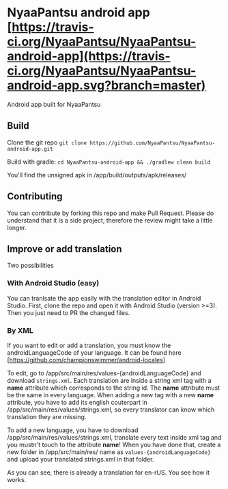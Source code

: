 # NyaaPantsu android app [https://travis-ci.org/NyaaPantsu/NyaaPantsu-android-app](https://travis-ci.org/NyaaPantsu/NyaaPantsu-android-app.svg?branch=master)

Android app built for NyaaPantsu

## Build
Clone the git repo
`git clone https://github.com/NyaaPantsu/NyaaPantsu-android-app.git`

Build with gradle:
`cd NyaaPantsu-android-app && ./gradlew clean build`

You'll find the unsigned apk in /app/build/outputs/apk/releases/

## Contributing
You can contribute by forking this repo and make Pull Request. Please do understand that it is a side project, therefore the review might take a little longer.

## Improve or add translation
Two possibilities

### With Android Studio (easy)
You can tranlsate the app easily with the translation editor in Android Studio. First, clone the repo and open it with Android Studio (version >=3). Then you just need to PR the changed files.

### By XML
If you want to edit or add a translation, you must know the androidLanguageCode of your language. It can be found here  [https://github.com/championswimmer/android-locales]

To edit, go to /app/src/main/res/values-{androidLanguageCode} and download `strings.xml`. Each translation are inside a string xml tag with a __name__ attribute which corresponds to the string id. The __name__ attribute must be the same in every language. When adding a new tag with a new __name__ attribute, you have to add its english couterpart in /app/src/main/res/values/strings.xml, so every translator can know which translation they are missing.

To add a new language, you have to download /app/src/main/res/values/strings.xml, translate every text inside xml tag and you mustn't touch to the attribute __name__! When you have done that, create a new folder in /app/src/main/res/ name as `values-{androidLanguageCode}` and upload your translated strings.xml in that folder.

As you can see, there is already a translation for en-rUS. You see how it works.
